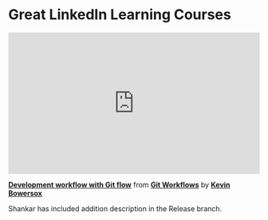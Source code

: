 <h1>Great LinkedIn Learning Courses</h1>


<div style="position:relative;height:0;padding-bottom:56.25%"><iframe width="640" height="360" src="https://www.linkedin.com/learning/embed/git-workflows/development-workflow-with-git-flow?autoplay=false&claim=AQF0gaVRhuFQpAAAAYKBxHN2VSjtKC6oRs4ia445OdJTQ2GpWljw-nGwrVgZOMywcjxS5hQuDMZLXJOWsxDsFUIJVOloz9FIjjo9uMotGudaxk0FpaAEL6mPoct8hvydzwR3otb7NN19RitmzjxFpRAC3DQXMGQWtuEGgzY_vb9TvAf1rGPqYdFWowexSNej9PxqsGtBoWDTfsCyCct3pMhayaEKKumskRG2AEpkmSG-17gb0oYynBhXC719M0pAEgS_70bOSaJd8mFUyKDVtDVN3vpuYbM6uj8cM0tzDKaUR-0a66XiJATEckr8h37h3VP0sBe7yAzbIQUJyXGVWuIzJnLQ_5X4z3I8DfIyYudBOzc4yS5_zS-jp2MsHIZQoxhRgkCHbChH1tihkvkamuNiK-FJviTfAHV7X6owmAYgvNPrrwSX8utdKLzPqNamiRJW7JT0iQ47OXjUU1wzpnD3d9r6snXiKunRHdtWZP2uo_b58UkdBT4ueaTrlmnWQR3b5cbmyKSF-SxGw5mS5g-ThuGg1NAvScWddLaY7kKdLo1sTcUoRQO18Vnty2AorfqcTWMVt2pSJ1DcYPDeIMdL6SXZUeqrX2ei10uCFTAJTHEt64mabWLXCc0zRVep_ia8U1PstDojZJgGy1N_9JKDvZQGrub99kbEd--8iVt3rcHLYQ5FDZzG7JHgEi5ZSmsCb_CqVqr9aT8ufCU6BKqLAVJf8MqQebvOMMYLPU4-CQRTnOJSa6mlTUvtWZEQxYzh91LF8sBUtChIDEwbJrb575pDIqlSW9ndPfBZoJDK69GB2BZzDZRz3UvrHkitVmHfJHf4WdvxWOlPTggK-cuzNe4C7a9EABs23uzlJpwtxTTxdj3ciB43YN0cIAmOteP9jDeUx-44MyU4GTF7MgNsBHREksX_H3djNXGo_6C6ADtJ9eBBloABcd2mqBztw8EaOo0-tY9L21BmjiCRlAkI7p5eXy19yWwzAmy2lNfXPcNYGO27joNO_eA79F_ioLWGSWYxb8Xmm57f5nYXIK_Dcd31y9_WwzEY7tNnKGgHsSNO0P-5aL-tawypUWSmDT9fOVNwcAl3o1VqMk8w03kQVV6CPJ8nvj0OV2RpY7my1H44iP7Ik5wBcyng9d7bhhSTrutzr-1K32aqzStpW1Mo6hJJUCsfU_ndS2hd0OZjAhDWFpQ&lipi=urn%3Ali%3Apage%3Ad_learning_content%3B4AQt5zZ%2BRkasbcE5ksfZOA%3D%3D&licu" mozallowfullscreen="true" webkitallowfullscreen="true" allowfullscreen="true" frameborder="0" style="position:absolute;width:100%;height:100%;left:0"></iframe></div><p><strong><a href="https://www.linkedin.com/learning/git-workflows/development-workflow-with-git-flow?trk=embed_lil">Development workflow with Git flow</a></strong> from <strong><a href="https://www.linkedin.com/learning/git-workflows?trk=embed_lil">Git Workflows</a></strong> by <strong><a href="https://www.linkedin.com/learning/instructors/kevin-bowersox?trk=embed_lil">Kevin Bowersox</a></strong></p>

Shankar has included addition description in the Release branch.
